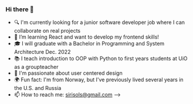 ### Hi there 👋

- :mag: I'm currently looking for a junior software developer job where I can collaborate on real projects
- 🌱 I’m learning React and want to develop my frontend skills!
- :mortar_board: I will graduate with a Bachelor in Programming and System Architecture Dec. 2022
- :books: I teach introduction to OOP with Python to first years students at UiO as a groupteacher
- :sparkling_heart: I'm passionate about user centered design
- :earth_africa: Fun fact: I'm from Norway, but I've previously lived several years in the U.S. and Russia
- 📫 How to reach me: sirisols@gmail.com
-->
